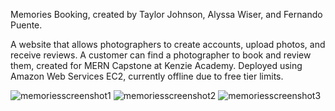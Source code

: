 Memories Booking, created by Taylor Johnson, Alyssa Wiser, and Fernando Puente.


A website that allows photographers to create accounts, upload photos, and receive reviews. A customer can find a photographer to book and review them, created for MERN Capstone at Kenzie Academy.
Deployed using Amazon Web Services EC2, currently offline due to free tier limits.

![memoriesscreenshot1](https://github.com/taylorjohnsondev/Memories-Booking/assets/110127733/451260d5-2075-4c4d-8e46-f7cd220a0603)
![memoriesscreenshot2](https://github.com/taylorjohnsondev/Memories-Booking/assets/110127733/2682928a-9487-4ca5-879b-e68bb0a71541)
![memoriesscreenshot3](https://github.com/taylorjohnsondev/Memories-Booking/assets/110127733/5227da52-5fe5-43e7-9a16-a1cf06dd9b57)
